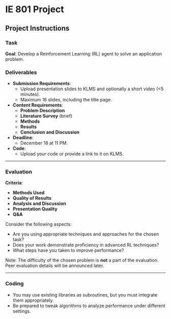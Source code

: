 # IE 801 Project  

## Project Instructions  

### **Task**

**Goal**: Develop a Reinforcement Learning (RL) agent to solve an application problem.  

### **Deliverables**

- **Submission Requirements**:  
  - Upload presentation slides to KLMS and optionally a short video (<5 minutes).  
  - Maximum 16 slides, including the title page.  
- **Content Requirements**:  
  - **Problem Description** 
  - **Literature Survey**  (brief)  
  - **Methods**  
  - **Results**  
  - **Conclusion and Discussion**  
- **Deadline**:  
  - December 18 at 11 PM.  
- **Code**:  
  - Upload your code or provide a link to it on KLMS.  

---

### **Evaluation**

**Criteria**:  

- **Methods Used**  
- **Quality of Results**  
- **Analysis and Discussion**  
- **Presentation Quality**  
- **Q&A**  

Consider the following aspects:  

- Are you using appropriate techniques and approaches for the chosen task?  
- Does your work demonstrate proficiency in advanced RL techniques?  
- What steps have you taken to improve performance?  

Note: The difficulty of the chosen problem is **not** a part of the evaluation.  
Peer evaluation details will be announced later.  

---

### **Coding**

- You may use existing libraries as subroutines, but you must integrate them appropriately.  
- Be prepared to tweak algorithms to analyze performance under different settings.  